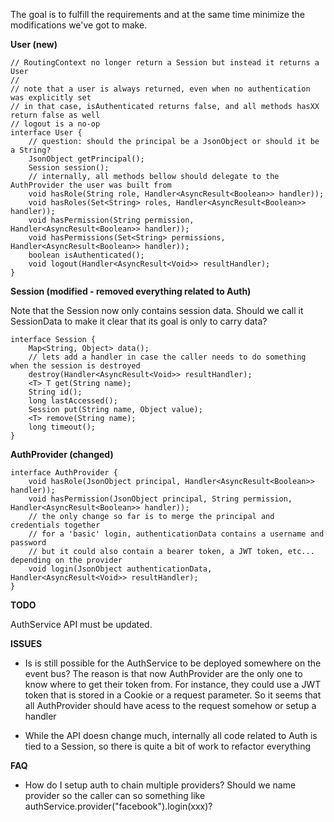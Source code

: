 The goal is to fulfill the requirements and at the same time minimize the modifications we've got to make.


**User (new)**

```
// RoutingContext no longer return a Session but instead it returns a User
// 
// note that a user is always returned, even when no authentication was explicitly set
// in that case, isAuthenticated returns false, and all methods hasXX return false as well
// logout is a no-op
interface User {
    // question: should the principal be a JsonObject or should it be a String?
    JsonObject getPrincipal();
    Session session();
    // internally, all methods bellow should delegate to the AuthProvider the user was built from
    void hasRole(String role, Handler<AsyncResult<Boolean>> handler));
    void hasRoles(Set<String> roles, Handler<AsyncResult<Boolean>> handler));
    void hasPermission(String permission, Handler<AsyncResult<Boolean>> handler));
    void hasPermissions(Set<String> permissions, Handler<AsyncResult<Boolean>> handler));
    boolean isAuthenticated();
    void logout(Handler<AsyncResult<Void>> resultHandler);
}
```

**Session (modified - removed everything related to Auth)**

Note that the Session now only contains session data. 
Should we call it SessionData to make it clear that its goal is only to carry data?

```
interface Session {
    Map<String, Object> data();
    // lets add a handler in case the caller needs to do something when the session is destroyed
    destroy(Handler<AsyncResult<Void>> resultHandler);
    <T> T get(String name);
    String id();    
    long lastAccessed();
    Session put(String name, Object value);
    <T> remove(String name);
    long timeout();
}
```

**AuthProvider (changed)**
```
interface AuthProvider {
    void hasRole(JsonObject principal, Handler<AsyncResult<Boolean>> handler));
    void hasPermission(JsonObject principal, String permission, Handler<AsyncResult<Boolean>> handler));
    // the only change so far is to merge the principal and credentials together
    // for a 'basic' login, authenticationData contains a username and password
    // but it could also contain a bearer token, a JWT token, etc... depending on the provider
    void login(JsonObject authenticationData, Handler<AsyncResult<Void>> resultHandler);
}
```

**TODO**

AuthService API must be updated.

**ISSUES**

- Is is still possible for the AuthService to be deployed somewhere on the event bus? 
The reason is that now AuthProvider are the only one to know where to get their token from. 
For instance, they could use a JWT token that is stored in a Cookie or a request parameter.
So it seems that all AuthProvider should have acess to the request somehow or setup a handler

- While the API doesn change much, internally all code related to Auth is tied to a Session, so there is quite a bit of work to refactor everything

**FAQ**

- How do I setup auth to chain multiple providers? Should we name provider so the caller can so something like authService.provider("facebook").login(xxx)?
 

